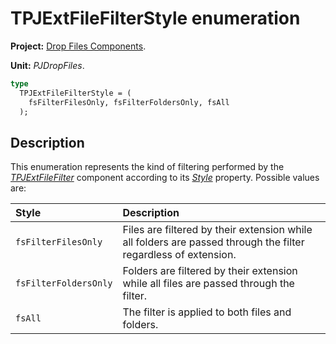 # TPJExtFileFilterStyle enumeration #

**Project:** [Drop Files Components](DropFilesComponents.md).

**Unit:** _PJDropFiles_.

```pascal
type
  TPJExtFileFilterStyle = (
    fsFilterFilesOnly, fsFilterFoldersOnly, fsAll
  );
```

## Description ##

This enumeration represents the kind of filtering performed by the _[TPJExtFileFilter](TPJExtFileFilter.md)_ component according to its _[Style](TPJExtFileFilterStyle.md)_ property. Possible values are:

| Style | Description |
|:--------------------|:---------------------------------------------------------------------------------------------------------------|
| `fsFilterFilesOnly` | Files are filtered by their extension while all folders are passed through the filter regardless of extension. |
| `fsFilterFoldersOnly` | Folders are filtered by their extension while all files are passed through the filter. |
| `fsAll` | The filter is applied to both files and folders. |
